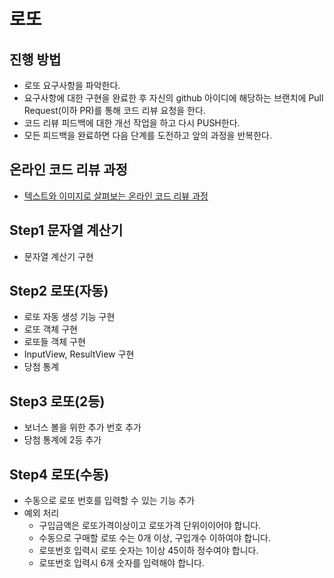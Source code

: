 # 로또
## 진행 방법
* 로또 요구사항을 파악한다.
* 요구사항에 대한 구현을 완료한 후 자신의 github 아이디에 해당하는 브랜치에 Pull Request(이하 PR)를 통해 코드 리뷰 요청을 한다.
* 코드 리뷰 피드백에 대한 개선 작업을 하고 다시 PUSH한다.
* 모든 피드백을 완료하면 다음 단계를 도전하고 앞의 과정을 반복한다.

## 온라인 코드 리뷰 과정
* [텍스트와 이미지로 살펴보는 온라인 코드 리뷰 과정](https://github.com/next-step/nextstep-docs/tree/master/codereview)

## Step1 문자열 계산기
- 문자열 계산기 구현

## Step2 로또(자동)
- 로또 자동 생성 기능 구현
- 로또 객체 구현
- 로또들 객체 구현
- InputView, ResultView 구현
- 당첨 통계 

## Step3 로또(2등)
- 보너스 볼을 위한 추가 번호 추가
- 당첨 통계에 2등 추가

## Step4 로또(수동)
- 수동으로 로또 번호를 입력할 수 있는 기능 추가
- 예외 처리
  - 구입금액은 로또가격이상이고 로또가격 단위이이어야 합니다.
  - 수동으로 구매할 로또 수는 0개 이상, 구입개수 이하여야 합니다.
  - 로또번호 입력시 로또 숫자는 1이상 45이하 정수여야 합니다.
  - 로또번호 입력시 6개 숫자를 입력해야 합니다.